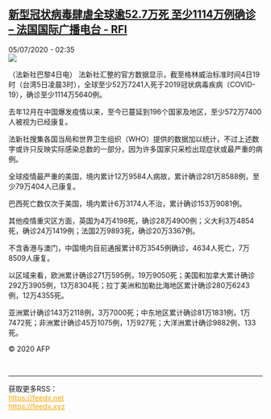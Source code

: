 <!--1593917841000-->
[新型冠状病毒肆虐全球逾52.7万死 至少1114万例确诊 – 法国国际广播电台 - RFI](http://www.rfi.fr//cn/contenu/20200705-%E6%96%B0%E5%9E%8B%E5%86%A0%E7%8A%B6%E7%97%85%E6%AF%92%E8%82%86%E8%99%90%E5%85%A8%E7%90%83%E9%80%BE527%E4%B8%87%E6%AD%BB-%E8%87%B3%E5%B0%911114%E4%B8%87%E4%BE%8B%E7%A1%AE%E8%AF%8A)
------

<div>05/07/2020 - 02:35</div><img src="https://s.rfi.fr/media/display/75748c4a-be62-11ea-8bd6-005056a964fe/w:310/p:16x9/int0001b.200705083502.jpg"><div class="t-content__body u-clearfix"><div class="m-interstitial"></div><p>（法新社巴黎4日电）    法新社汇整的官方数据显示，截至格林威治标准时间4日19时（台湾5日凌晨3时），全球至少52万7241人死于2019冠状病毒疾病（COVID-19），确诊至少1114万5640例。</p><p>    去年12月在中国爆发疫情以来，至今已蔓延到196个国家及地区，至少572万7400人被视为已经康复。</p><p>    法新社搜集各国当局和世界卫生组织（WHO）提供的数据加以统计，不过上述数字或许只反映实际感染总数的一部分，因为许多国家只采检出现症状或最严重的病例。</p><p>    全球疫情最严重的美国，境内累计12万9584人病故，累计确诊281万8588例，至少79万404人已康复。</p><p>    巴西死亡数仅次于美国，境内累计6万3174人不治，累计确诊153万9081例。</p><p>    其他疫情重灾区方面，英国为4万4198死，确诊28万4900例；义大利3万4854死，确诊24万1419例；法国2万9893死，确诊20万3367例。</p><p>    不含香港与澳门，中国境内目前通报累计8万3545例确诊，4634人死亡，7万8509人康复。</p><p>    以区域来看，欧洲累计确诊271万595例，19万9050死；美国和加拿大累计确诊292万3905例，13万8304死；拉丁美洲和加勒比海地区累计确诊280万6243例，12万4355死。</p><p>    亚洲累计确诊143万2118例，3万7000死；中东地区累计确诊81万1831例，1万7472死；非洲累计确诊45万1075例，1万927死；大洋洲累计确诊9882例，133死。</p><p class="t-copyright">© 2020 AFP</p>        </div><br><hr><div>获取更多RSS：<br><a href="https://feedx.net" style="color:orange" target="_blank">https://feedx.net</a> <br><a href="https://feedx.xyz" style="color:orange" target="_blank">https://feedx.xyz</a><br></div>
